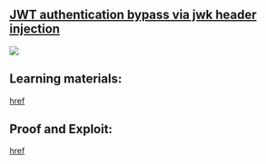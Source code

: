 ## [JWT authentication bypass via jwk header injection](https://portswigger.net/web-security/jwt/lab-jwt-authentication-bypass-via-jwk-header-injection)

![](https://github.com/nu11secur1ty/PortSwigger-Web-Security-Academy/blob/main/JWT/JWT-authentication-bypass-via-jwk-header-injection/Docs/Screenshot%202022-06-20%20092113.png)


## Learning materials:
[href](https://portswigger.net/web-security/jwt)

## Proof and Exploit:
[href](https://streamable.com/y6wbz3)
